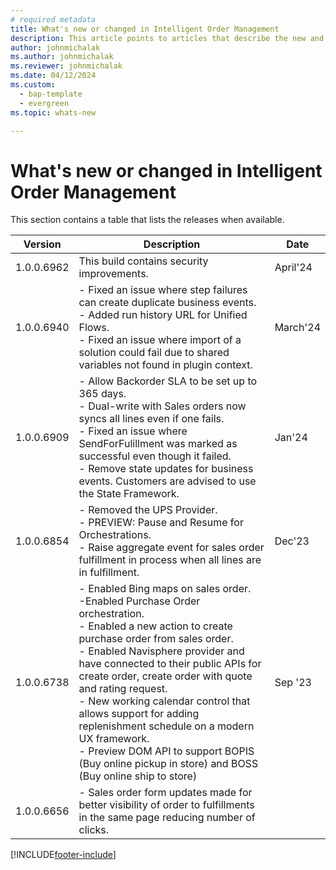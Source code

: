 ```yaml
---
# required metadata
title: What's new or changed in Intelligent Order Management
description: This article points to articles that describe the new and changed features in each release of Intelligent Order Management.
author: johnmichalak
ms.author: johnmichalak
ms.reviewer: johnmichalak
ms.date: 04/12/2024
ms.custom: 
  - bap-template
  - evergreen
ms.topic: whats-new

---
```


# What's new or changed in Intelligent Order Management

This section contains a table that lists the releases when available. 

| Version | Description | Date |
|---------|-------------|-------|
| 1.0.0.6962 | This build contains security improvements.  | April'24 |
| 1.0.0.6940 | - Fixed an issue where step failures can create duplicate business events. <br> - Added run history URL for Unified Flows. <br> - Fixed an issue where import of a solution could fail due to shared variables not found in plugin context. | March'24 |
| 1.0.0.6909 | - Allow Backorder SLA to be set up to 365 days. <br> - Dual-write with Sales orders now syncs all lines even if one fails.  <br> - Fixed an issue where SendForFulillment was marked as successful even though it failed.  <br> - Remove state updates for business events. Customers are advised to use the State Framework. | Jan'24 |
| 1.0.0.6854 | - Removed the UPS Provider.  <br> - PREVIEW: Pause and Resume for Orchestrations.  <br> - Raise aggregate event for sales order fulfillment in process when all lines are in fulfillment. | Dec'23 |
| 1.0.0.6738 | - Enabled Bing maps on sales order. <br> -Enabled Purchase Order orchestration.<br> - Enabled a new action to create purchase order from sales order. <br> - Enabled Navisphere provider and have connected to their public APIs for create order, create order with quote and rating request. <br> - New working calendar control that allows support for adding replenishment schedule on a modern UX framework. <br> - Preview DOM API to support BOPIS (Buy online pickup in store) and BOSS (Buy online ship to store) | Sep '23 |
| 1.0.0.6656 | - Sales order form updates made for better visibility of order to fulfillments in the same page reducing number of clicks. | |


[!INCLUDE[footer-include](../includes/footer-banner.md)]
